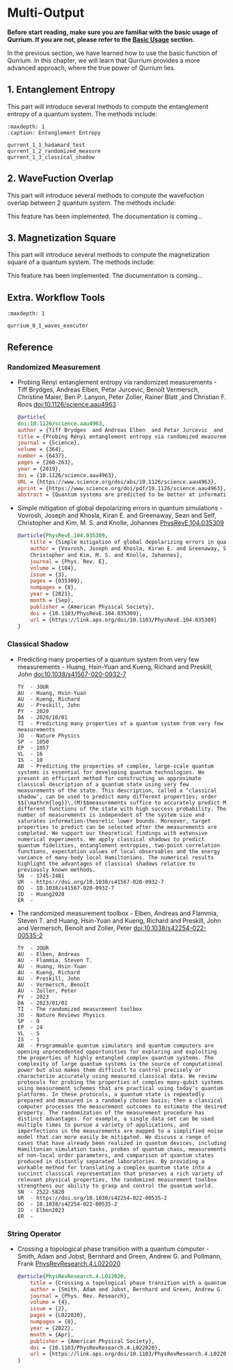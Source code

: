 # Multi-Output

**Before start reading, make sure you are familiar with the basic usage of Qurrium. If you are not, please refer to the [Basic Usage](../basic_usage/index.md) section.**

In the previous section, we have learned how to use the basic function of Qurrium. In this chapter, we will learn that Qurrium provides a more advanced approach, where the true power of Qurrium lies.

## 1. Entanglement Entropy

This part will introduce several methods to compute the entanglement entropy of a quantum system. The methods include:

```{toctree}
:maxdepth: 1
:caption: Entanglement Entropy

qurrent_1_1_hadamard_test
qurrent_1_2_randomized_measure
qurrent_1_3_classical_shadow

```

## 2. WaveFuction Overlap

This part will introduce several methods to compute the wavefuction overlap between 2 quantum system. The methods include:

This feature has been implemented. The documentation is coming...

## 3. Magnetization Square

This part will introduce several methods to compute the magnetization square of a quantum system. The methods include:

This feature has been implemented. The documentation is coming...

<!-- ## 4. String Operator

This part will introduce several methods to compute the order of string operator of a quantum system. The methods include:

This feature has been implemented. The documentation is coming... -->

## Extra. Workflow Tools

```{toctree}
:maxdepth: 1

qurrium_0_1_waves_executer
```

## Reference

### Randomized Measurement

- Probing Rényi entanglement entropy via randomized measurements - Tiff Brydges, Andreas Elben, Petar Jurcevic, Benoît Vermersch, Christine Maier, Ben P. Lanyon, Peter Zoller, Rainer Blatt ,and Christian F. Roos [doi:10.1126/science.aau4963](https://www.science.org/doi/abs/10.1126/science.aau4963)

  ```bibtex
  @article{
  doi:10.1126/science.aau4963,
  author = {Tiff Brydges  and Andreas Elben  and Petar Jurcevic  and Benoît Vermersch  and Christine Maier  and Ben P. Lanyon  and Peter Zoller  and Rainer Blatt  and Christian F. Roos },
  title = {Probing Rényi entanglement entropy via randomized measurements},
  journal = {Science},
  volume = {364},
  number = {6437},
  pages = {260-263},
  year = {2019},
  doi = {10.1126/science.aau4963},
  URL = {https://www.science.org/doi/abs/10.1126/science.aau4963},
  eprint = {https://www.science.org/doi/pdf/10.1126/science.aau4963},
  abstract = {Quantum systems are predicted to be better at information processing than their classical counterparts, and quantum entanglement is key to this superior performance. But how does one gauge the degree of entanglement in a system? Brydges et al. monitored the build-up of the so-called Rényi entropy in a chain of up to 10 trapped calcium ions, each of which encoded a qubit. As the system evolved, interactions caused entanglement between the chain and the rest of the system to grow, which was reflected in the growth of the Rényi entropy. Science, this issue p. 260 The buildup of entropy in an ion chain reflects a growing entanglement between the chain and its complement. Entanglement is a key feature of many-body quantum systems. Measuring the entropy of different partitions of a quantum system provides a way to probe its entanglement structure. Here, we present and experimentally demonstrate a protocol for measuring the second-order Rényi entropy based on statistical correlations between randomized measurements. Our experiments, carried out with a trapped-ion quantum simulator with partition sizes of up to 10 qubits, prove the overall coherent character of the system dynamics and reveal the growth of entanglement between its parts, in both the absence and presence of disorder. Our protocol represents a universal tool for probing and characterizing engineered quantum systems in the laboratory, which is applicable to arbitrary quantum states of up to several tens of qubits.}}
  ```

- Simple mitigation of global depolarizing errors in quantum simulations - Vovrosh, Joseph and Khosla, Kiran E. and Greenaway, Sean and Self, Christopher and Kim, M. S. and Knolle, Johannes [PhysRevE.104.035309](https://link.aps.org/doi/10.1103/PhysRevE.104.035309)

  ```bibtex
  @article{PhysRevE.104.035309,
      title = {Simple mitigation of global depolarizing errors in quantum simulations},
      author = {Vovrosh, Joseph and Khosla, Kiran E. and Greenaway, Sean and Self,
      Christopher and Kim, M. S. and Knolle, Johannes},
      journal = {Phys. Rev. E},
      volume = {104},
      issue = {3},
      pages = {035309},
      numpages = {8},
      year = {2021},
      month = {Sep},
      publisher = {American Physical Society},
      doi = {10.1103/PhysRevE.104.035309},
      url = {https://link.aps.org/doi/10.1103/PhysRevE.104.035309}
  }

  ```

### Classical Shadow

- Predicting many properties of a quantum system from very few measurements - Huang, Hsin-Yuan and Kueng, Richard and Preskill, John [doi:10.1038/s41567-020-0932-7](https://doi.org/10.1038/s41567-020-0932-7)

  ```ris
  TY  - JOUR
  AU  - Huang, Hsin-Yuan
  AU  - Kueng, Richard
  AU  - Preskill, John
  PY  - 2020
  DA  - 2020/10/01
  TI  - Predicting many properties of a quantum system from very few measurements
  JO  - Nature Physics
  SP  - 1050
  EP  - 1057
  VL  - 16
  IS  - 10
  AB  - Predicting the properties of complex, large-scale quantum systems is essential for developing quantum technologies. We present an efficient method for constructing an approximate classical description of a quantum state using very few measurements of the state. This description, called a ‘classical shadow’, can be used to predict many different properties; order $${\mathrm{log}}\,(M)$$measurements suffice to accurately predict M different functions of the state with high success probability. The number of measurements is independent of the system size and saturates information-theoretic lower bounds. Moreover, target properties to predict can be selected after the measurements are completed. We support our theoretical findings with extensive numerical experiments. We apply classical shadows to predict quantum fidelities, entanglement entropies, two-point correlation functions, expectation values of local observables and the energy variance of many-body local Hamiltonians. The numerical results highlight the advantages of classical shadows relative to previously known methods.
  SN  - 1745-2481
  UR  - https://doi.org/10.1038/s41567-020-0932-7
  DO  - 10.1038/s41567-020-0932-7
  ID  - Huang2020
  ER  -
  ```

- The randomized measurement toolbox - Elben, Andreas and Flammia, Steven T. and Huang, Hsin-Yuan and Kueng, Richard and Preskill, John and Vermersch, Benoît and Zoller, Peter [doi:10.1038/s42254-022-00535-2](https://doi.org/10.1038/s42254-022-00535-2)

  ```ris
  TY  - JOUR
  AU  - Elben, Andreas
  AU  - Flammia, Steven T.
  AU  - Huang, Hsin-Yuan
  AU  - Kueng, Richard
  AU  - Preskill, John
  AU  - Vermersch, Benoît
  AU  - Zoller, Peter
  PY  - 2023
  DA  - 2023/01/01
  TI  - The randomized measurement toolbox
  JO  - Nature Reviews Physics
  SP  - 9
  EP  - 24
  VL  - 5
  IS  - 1
  AB  - Programmable quantum simulators and quantum computers are opening unprecedented opportunities for exploring and exploiting the properties of highly entangled complex quantum systems. The complexity of large quantum systems is the source of computational power but also makes them difficult to control precisely or characterize accurately using measured classical data. We review protocols for probing the properties of complex many-qubit systems using measurement schemes that are practical using today’s quantum platforms. In these protocols, a quantum state is repeatedly prepared and measured in a randomly chosen basis; then a classical computer processes the measurement outcomes to estimate the desired property. The randomization of the measurement procedure has distinct advantages. For example, a single data set can be used multiple times to pursue a variety of applications, and imperfections in the measurements are mapped to a simplified noise model that can more easily be mitigated. We discuss a range of cases that have already been realized in quantum devices, including Hamiltonian simulation tasks, probes of quantum chaos, measurements of non-local order parameters, and comparison of quantum states produced in distantly separated laboratories. By providing a workable method for translating a complex quantum state into a succinct classical representation that preserves a rich variety of relevant physical properties, the randomized measurement toolbox strengthens our ability to grasp and control the quantum world. 
  SN  - 2522-5820
  UR  - https://doi.org/10.1038/s42254-022-00535-2
  DO  - 10.1038/s42254-022-00535-2
  ID  - Elben2023
  ER  -
  ```

### String Operator

- Crossing a topological phase transition with a quantum computer - Smith, Adam and Jobst, Bernhard and Green, Andrew G. and Pollmann, Frank [PhysRevResearch.4.L022020](https://link.aps.org/doi/10.1103/PhysRevResearch.4.L022020)

  ```bibtex
  @article{PhysRevResearch.4.L022020,
      title = {Crossing a topological phase transition with a quantum computer},
      author = {Smith, Adam and Jobst, Bernhard and Green, Andrew G. and Pollmann, Frank},
      journal = {Phys. Rev. Research},
      volume = {4},
      issue = {2},
      pages = {L022020},
      numpages = {8},
      year = {2022},
      month = {Apr},
      publisher = {American Physical Society},
      doi = {10.1103/PhysRevResearch.4.L022020},
      url = {https://link.aps.org/doi/10.1103/PhysRevResearch.4.L022020}
  }
  ```

